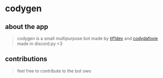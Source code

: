# codygen

## about the app
> codygen is a small multipurpose bot made by [tjf1dev](https://github.com/tjf1dev) and [codydafoxie](https://github.com/theridev)
> made in discord.py <3

## contributions
> feel free to contribute to the bot owo